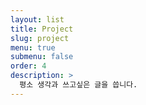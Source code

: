 ```yaml
---
layout: list
title: Project
slug: project
menu: true
submenu: false
order: 4
description: >
  평소 생각과 쓰고싶은 글을 씁니다.
---
```

